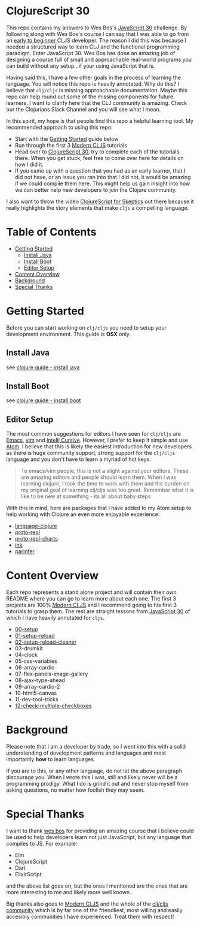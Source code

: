 # ClojureScript 30

This repo contains my answers to Wes Bos's [JavaScript 30](https://javascript30.com/) challenge.  By following along with Wes Bos's course I can say that I was able to go from an [early to beginner ](https://zedshaw.com/2015/06/16/early-vs-beginning-coders/) CLJS developer.  The reason I did this was because I needed a structured way to learn CLJ and the functional programming paradigm.  Enter JavaScript 30.  Wes Bos has done an amazing job of designing a course full of small and approachable real-world programs you can build without any setup...if your using JavaScript that is.

Having said this, I have a few other goals in the process of learning the language.  You will notice this repo is heavily annotated.  Why do this?  I believe that `clj/cljs` is missing approachable documentation.  Maybe this repo can help round out some of the missing components for future learners.  I want to clarify here that the CLJ community is amazing.  Check our the Clojurians Slack Channel and you will see what I mean.

In this spirit, my hope is that people find this repo a helpful learning tool.  My recommended approach to using this repo:

* Start with the [Getting Started](getting-started) guide below
* Run through the first 3 [Modern CLJS](https://github.com/magomimmo/modern-cljs) tutorials
* Head over to [ClojureScript 30](https://javascript30.com/), try to complete each of the tutorials there.  When you get stuck, feel free to come over here for details on how I did it.
* If you came up with a question that you had as an early learner, that I did not have, or an issue you ran into that I did not, it would be amazing if we could compile them here.  This might help us gain insight into how we can better help new developers to join the Clojure community.

I also want to throw the video [ClojureScript for Skeptics](https://www.youtube.com/watch?v=gsffg5xxFQI&feature=player_embedded) out there because it really highlights the story elements that make `cljs` a compelling language.

# Table of Contents

* [Getting Started](#getting-started)
  * [Install Java](#install-java)
  * [Install Boot](#install-boot)
  * [Editor Setup](#editor-setup)
* [Content Overview](#content-overview)
* [Background](#background)
* [Special Thanks](#special-thanks)


# Getting Started

Before you can start working on `clj/cljs` you need to setup your development environment.  This guide is **OSX** only.

## Install Java

see [clojure guide - install java](https://tkjone.github.io/clojure-guide/v1/guide/#Install-Java)

## Install Boot

see [clojure guide - install boot](https://tkjone.github.io/clojure-guide/v1/guide/#Install-Boot)

## Editor Setup

The most common suggestions for editors I have seen for `clj/cljs` are [Emacs](https://www.gnu.org/software/emacs/), [vim](http://www.vim.org/) and [Intelij Cursive](https://cursive-ide.com/userguide/paredit.html).  However, I prefer to keep it simple and use [Atom](https://atom.io/).  I believe that this is likely the easiest introduction for new developers as there is huge community support, strong support for the `clj/cljs` language and you don't have to learn a myriad of hot keys.

> To emacs/vim people, this is not a slight against your editors.  These are amazing editors and people should learn them.  When I was learning clojure, I took the time to work with them and the burden on my original goal of learning clj/cljs was too great.  Remember what it is like to be new at something - its all about baby steps

With this in mind, here are packages that I have added to my Atom setup to help working with Clojure an even more enjoyable experience:

* [language-clojure](https://atom.io/packages/language-clojure)
* [proto-repl](https://atom.io/packages/proto-repl)
* [proto-repl-charts](https://atom.io/packages/proto-repl-charts)
* [ink](https://atom.io/packages/ink)
* [parinfer](https://atom.io/packages/parinfer)


# Content Overview

Each repo represents a stand alone project and will contain their own README where you can go to learn more about each one. The first 3 projects are 100% [Modern CLJS](https://github.com/magomimmo/modern-cljs) and I recommend going to his first 3 tutorials to grasp them.  The rest are straight lessons from [JavaScript 30](https://javascript30.com/) of which I have heavily annotated for `cljs`.

* [00-setup](https://github.com/tkjone/clojurescript-30/tree/master/00-setup)
* [01-setup-reload](https://github.com/tkjone/clojurescript-30/tree/master/01-setup-reload)
* [02-setup-reload-cleaner](https://github.com/tkjone/clojurescript-30/tree/master/02-setup-reload-custom)
* 03-drumkit
* 04-clock
* 05-css-variables
* 06-array-cardio
* 07-flex-panels-image-gallery
* 08-ajax-type-ahead
* 09-array-cardio-2
* 10-html5-canvas
* 11-dev-tool-tricks
* [12-check-multiple-checkboxes](https://github.com/tkjone/clojurescript-30/tree/master/12-scheck-multiple-checkboxes)

# Background

Please note that I am a developer by trade, so I went into this with a solid understanding of development patterns and languages and most importantly **how** to learn languages.

If you are to this, or any other language, do not let the above paragraph discourage you.  When I wrote this I was, still and likely never will be a programming prodigy.  What I do is grind it out and never stop myself from asking questions, no matter how foolish they may seem.

# Special Thanks

I want to thank [wes bos](https://github.com/wesbos) for providing an amazing course that I believe could be used to help developers learn not just JavaScript, but any language that compiles to JS.  For example:

  * Elm
  * ClojureScript
  * Dart
  * ElixirScript

and the above list goes on, but the ones I mentioned are the ones that are more interesting to me and likely more well known.

Big thanks also goes to [Modern CLJS](https://github.com/magomimmo/modern-cljs) and the whole of the [clj/cljs community](http://clojurians.net/) which is by far one of the friendliest, most willing and easily accesibly communities I have experienced.  Treat them with respect!
